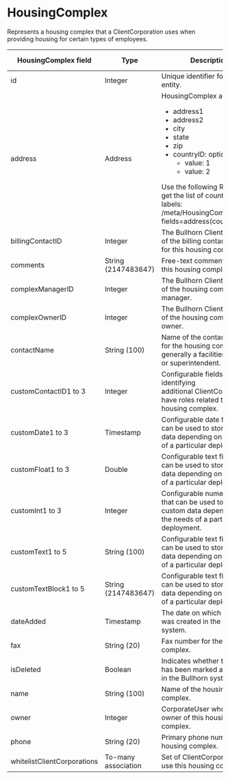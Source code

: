 # HousingComplex

Represents a housing complex that a ClientCorporation uses when providing housing for certain types of employees. 

| **HousingComplex field** | **Type** | **Description** | **Not null** | **Read-only** |
| --- | --- | --- | --- | --- |
| id | Integer | Unique identifier for this entity. | X | X |
| address | Address | HousingComplex address:<ul><li>address1</li><li>address2</li><li>city</li><li>state</li><li>zip</li><li>countryID: options:<ul><li>value: 1</li><li>value: 2</li></ul></ul>Use the following REST call to get the list of countryIDs and labels:<br>/meta/HousingComplex?fields=address(countryID) | | |
| billingContactID | Integer | The Bullhorn ClientContact id of the billing contact person for this housing complex. | | |
| comments | String (2147483647) | Free-text comments about this housing complex. | | |
| complexManagerID | Integer | The Bullhorn ClientContact id of the housing complex manager. | | |
| complexOwnerID | Integer | The Bullhorn ClientContact id of the housing complex owner.  | | |
| contactName | String (100) | Name of the contact person for the housing complex, generally a facilities manager or superintendent. | | |
| customContactID1 to 3 | Integer | Configurable fields for identifying additional ClientContacts who have roles related to this housing complex. | | |
| customDate1 to 3 | Timestamp | Configurable date fields that can be used to store custom data depending on the needs of a particular deployment. | | |
| customFloat1 to 3 | Double | Configurable text fields that can be used to store custom data depending on the needs of a particular deployment. | X | |
| customInt1 to 3 | Integer | Configurable numeric fields that can be used to store custom data depending on the needs of a particular deployment. | | |
| customText1 to 5 | String (100) | Configurable text fields that can be used to store custom data depending on the needs of a particular deployment. | | |
| customTextBlock1 to 5 | String (2147483647) | Configurable text fields that can be used to store custom data depending on the needs of a particular deployment. | | |
| dateAdded | Timestamp | The date on which this record was created in the Bullhorn system. | X | |
| fax | String (20) | Fax number for the housing complex. | | |
| isDeleted | Boolean | Indicates whether this record has been marked as deleted in the Bullhorn system. | X | |
| name | String (100) | Name of the housing complex. | X | |
| owner | Integer | CorporateUser who is the owner of this housing complex. | X | |
| phone | String (20) | Primary phone number of the housing complex. | | |
| whitelistClientCorporations | To-many association | Set of ClientCorporations to use this housing complex. | | |